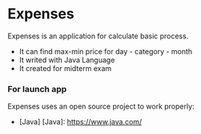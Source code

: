 # Expenses
Expenses is an application for calculate basic process.
  - It can find max-min price for day - category - month 
  - It writed with Java Language
  - It created for midterm exam
### For launch app
Expenses uses an open source project to work properly:
* [Java] 
[Java]: <https://www.java.com/>
